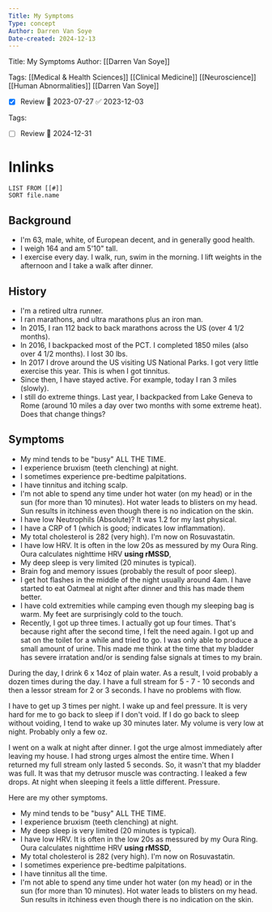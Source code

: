 ```yaml
---
Title: My Symptoms
Type: concept
Author: Darren Van Soye
Date-created: 2024-12-13
---
```

Title: My Symptoms
Author: [[Darren Van Soye]]


Tags: [[Medical & Health Sciences]] [[Clinical Medicine]] [[Neuroscience]] [[Human Abnormalities]] [[Darren Van Soye]]

- [x] Review 📅 2023-07-27 ✅ 2023-12-03


Tags:

- [ ] Review 📅 2024-12-31

# Inlinks

```dataview
LIST FROM [[#]]
SORT file.name
```


## Background

- I'm 63, male, white, of European decent, and in generally good health. 
- I weigh 164 and am 5'10" tall. 
- I exercise every day. I walk, run, swim in the morning. I lift weights in the afternoon and I take a walk after dinner.

## History

- I'm a retired ultra runner.
- I ran marathons, and ultra marathons plus an iron man.
- In 2015, I ran 112 back to back marathons across the US (over 4 1/2 months).
- In 2016, I backpacked most of the PCT. I completed 1850 miles (also over 4 1/2 months). I lost 30 lbs.
- In 2017 I drove around the US visiting US National Parks. I got very little exercise this year. This is when I got tinnitus.
- Since then, I have stayed active. For example, today I ran 3 miles (slowly).
- I still do extreme things. Last year, I backpacked from Lake Geneva to Rome (around 10 miles a day over two months with some extreme heat). Does that change things?

## Symptoms

- My mind tends to be "busy" ALL THE TIME.
- I experience bruxism (teeth clenching) at night.
- I sometimes experience pre-bedtime palpitations.
- I have tinnitus and itching scalp.
- I'm not able to spend any time under hot water (on my head) or in the sun (for more than 10 minutes). Hot water leads to blisters on my head. Sun results in itchiness even though there is no indication on the skin.
- I have low Neutrophils (Absolute)? It was 1.2 for my last physical.
- I have a CRP of 1 (which is good; indicates low inflammation).
- My total cholesterol is 282 (very high). I'm now on Rosuvastatin.
- I have low HRV. It is often in the low 20s as messured by my Oura Ring. Oura calculates nighttime HRV **using rMSSD**,
- My deep sleep is very limited (20 minutes is typical).
- Brain fog and memory issues (probably the result of poor sleep).
- I get hot flashes in the middle of the night usually around 4am. I have started to eat Oatmeal at night after dinner and this has made them better.
- I have cold extremities while camping even though my sleeping bag is warm. My feet are surprisingly cold to the touch.
- Recently, I got up three times. I actually got up four times. That's because right after the second time, I felt the need again. I got up and sat on the toilet for a while and tried to go. I was only able to produce a small amount of urine. This made me think at the time that my bladder has severe irratation and/or is sending false signals at times to my brain. 



During the day, I drink 6 x 14oz of plain water. As a result, I void probably a dozen times during the day. I have a full stream for 5 - 7 - 10 seconds and then a lessor stream for 2 or 3 seconds. I have no problems with flow. 

I have to get up 3 times per night. I wake up and feel pressure. It is very hard for me to go back to sleep if I don't void. If I do go back to sleep without voiding, I tend to wake up 30 minutes later. My volume is very low at night. Probably only a few oz.

I went on a walk at night after dinner. I got the urge almost immediately after leaving my house. I had strong urges almost the entire time. When I returned my full stream only lasted 5 seconds. So, it wasn't that my bladder was full. It was that my detrusor muscle was contracting. I leaked a few drops. At night when sleeping it feels a little different. Pressure.

Here are my other symptoms.

- My mind tends to be "busy" ALL THE TIME.
- I experience bruxism (teeth clenching) at night.
- My deep sleep is very limited (20 minutes is typical).
- I have low HRV. It is often in the low 20s as messured by my Oura Ring. Oura calculates nighttime HRV **using rMSSD**,
- My total cholesterol is 282 (very high). I'm now on Rosuvastatin.
- I sometimes experience pre-bedtime palpitations.
- I have tinnitus all the time.
- I'm not able to spend any time under hot water (on my head) or in the sun (for more than 10 minutes). Hot water leads to blisters on my head. Sun results in itchiness even though there is no indication on the skin.